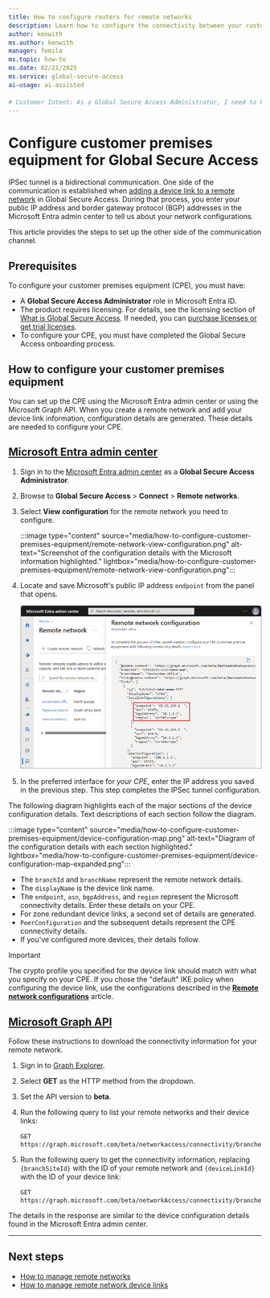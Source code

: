```yaml
---
title: How to configure routers for remote networks
description: Learn how to configure the connectivity between your customer premises equipment and the Global Secure Access network.
author: kenwith
ms.author: kenwith
manager: femila
ms.topic: how-to
ms.date: 02/21/2025
ms.service: global-secure-access
ai-usage: ai-assisted

# Customer Intent: As a Global Secure Access Administrator, I need to know how to configure the connection between my customer premises equipment and Microsoft's network so that I can create a tunnel from my remote network to the Global Secure Access network.
---
```

# Configure customer premises equipment for Global Secure Access

IPSec tunnel is a bidirectional communication. One side of the communication is established when [adding a device link to a remote network](how-to-manage-remote-network-device-links.md) in Global Secure Access. During that process, you enter your public IP address and border gateway protocol (BGP) addresses in the Microsoft Entra admin center to tell us about your network configurations.

This article provides the steps to set up the other side of the communication channel.

## Prerequisites

To configure your customer premises equipment (CPE), you must have:

- A **Global Secure Access Administrator** role in Microsoft Entra ID.
- The product requires licensing. For details, see the licensing section of [What is Global Secure Access](overview-what-is-global-secure-access.md). If needed, you can [purchase licenses or get trial licenses](https://aka.ms/azureadlicense).
- To configure your CPE, you must have completed the Global Secure Access onboarding process.

## How to configure your customer premises equipment

You can set up the CPE using the Microsoft Entra admin center or using the Microsoft Graph API. When you create a remote network and add your device link information, configuration details are generated. These details are needed to configure your CPE.

## [Microsoft Entra admin center](#tab/microsoft-entra-admin-center)

1. Sign in to the [Microsoft Entra admin center](https://entra.microsoft.com) as a **Global Secure Access Administrator**.
1. Browse to **Global Secure Access** > **Connect** > **Remote networks**.
1. Select **View configuration** for the remote network you need to configure.

    :::image type="content" source="media/how-to-configure-customer-premises-equipment/remote-network-view-configuration.png" alt-text="Screenshot of the configuration details with the Microsoft information highlighted." lightbox="media/how-to-configure-customer-premises-equipment/remote-network-view-configuration.png":::

1. Locate and save Microsoft's public IP address `endpoint` from the panel that opens.

    ![Screenshot of the view configuration details panel.](media/how-to-configure-customer-premises-equipment/view-configuration-details-panel.png)

1. In the preferred interface for *your CPE*, enter the IP address you saved in the previous step. This step completes the IPSec tunnel configuration.

The following diagram highlights each of the major sections of the device configuration details. Text descriptions of each section follow the diagram. 

:::image type="content" source="media/how-to-configure-customer-premises-equipment/device-configuration-map.png" alt-text="Diagram of the configuration details with each section highlighted." lightbox="media/how-to-configure-customer-premises-equipment/device-configuration-map-expanded.png":::

- The `branchId` and `branchName` represent the remote network details.
- The `displayName` is the device link name.
- The `endpoint`, `asn`, `bgpAddress`, and `region` represent the Microsoft connectivity details. Enter these details on your CPE.
- For zone redundant device links, a second set of details are generated.
- `PeerConfiguration` and the subsequent details represent the CPE connectivity details. 
- If you've configured more devices, their details follow.
 
> [!IMPORTANT]
>The crypto profile you specified for the device link should match with what you specify on your CPE. If you chose the "default" IKE policy when configuring the device link, use the configurations described in the **[Remote network configurations](reference-remote-network-configurations.md)** article.

## [Microsoft Graph API](#tab/microsoft-graph-api)

Follow these instructions to download the connectivity information for your remote network. 

1. Sign in to [Graph Explorer](https://aka.ms/ge).
1. Select **GET** as the HTTP method from the dropdown.
1. Set the API version to **beta**.
1. Run the following query to list your remote networks and their device links:

    ``` http
    GET https://graph.microsoft.com/beta/networkaccess/connectivity/branches
    ```
1. Run the following query to get the connectivity information, replacing `{branchSiteId}` with the ID of your remote network and `{deviceLinkId}` with the ID of your device link:

    ``` http
    GET https://graph.microsoft.com/beta/networkAccess/connectivity/branches/{branchSiteId}/deviceLinks/{deviceLinkId}
    ```

The details in the response are similar to the device configuration details found in the Microsoft Entra admin center. 

---



## Next steps

- [How to manage remote networks](how-to-manage-remote-networks.md)
- [How to manage remote network device links](how-to-manage-remote-network-device-links.md)
